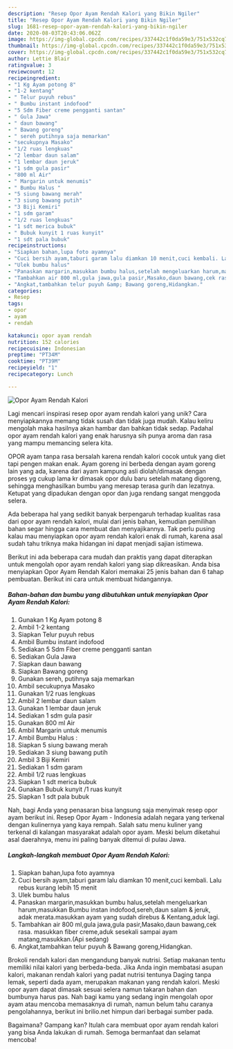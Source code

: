 ```yaml
---
description: "Resep Opor Ayam Rendah Kalori yang Bikin Ngiler"
title: "Resep Opor Ayam Rendah Kalori yang Bikin Ngiler"
slug: 1681-resep-opor-ayam-rendah-kalori-yang-bikin-ngiler
date: 2020-08-03T20:43:06.062Z
image: https://img-global.cpcdn.com/recipes/337442c1f0da59e3/751x532cq70/opor-ayam-rendah-kalori-foto-resep-utama.jpg
thumbnail: https://img-global.cpcdn.com/recipes/337442c1f0da59e3/751x532cq70/opor-ayam-rendah-kalori-foto-resep-utama.jpg
cover: https://img-global.cpcdn.com/recipes/337442c1f0da59e3/751x532cq70/opor-ayam-rendah-kalori-foto-resep-utama.jpg
author: Lettie Blair
ratingvalue: 3
reviewcount: 12
recipeingredient:
- "1 Kg Ayam potong 8"
- "1-2 kentang"
- " Telur puyuh rebus"
- " Bumbu instant indofood"
- "5 Sdm Fiber creme pengganti santan"
- " Gula Jawa"
- " daun bawang"
- " Bawang goreng"
- " sereh putihnya saja memarkan"
- "secukupnya Masako"
- "1/2 ruas lengkuas"
- "2 lembar daun salam"
- "1 lembar daun jeruk"
- "1 sdm gula pasir"
- "800 ml Air"
- " Margarin untuk menumis"
- " Bumbu Halus "
- "5 siung bawang merah"
- "3 siung bawang putih"
- "3 Biji Kemiri"
- "1 sdm garam"
- "1/2 ruas lengkuas"
- "1 sdt merica bubuk"
- " Bubuk kunyit 1 ruas kunyit"
- "1 sdt pala bubuk"
recipeinstructions:
- "Siapkan bahan,lupa foto ayamnya"
- "Cuci bersih ayam,taburi garam lalu diamkan 10 menit,cuci kembali. Lalu rebus kurang lebih 15 menit"
- "Ulek bumbu halus"
- "Panaskan margarin,masukkan bumbu halus,setelah mengeluarkan harum,masukkan Bumbu instan indofood,sereh,daun salam &amp; jeruk, adak merata.masukkan ayam yang sudah direbus &amp; Kentang,aduk lagi."
- "Tambahkan air 800 ml,gula jawa,gula pasir,Masako,daun bawang,cek rasa. masukkan fiber creme,aduk sesekali sampai ayam matang,masukkan.(Api sedang)"
- "Angkat,tambahkan telur puyuh &amp; Bawang goreng,Hidangkan."
categories:
- Resep
tags:
- opor
- ayam
- rendah

katakunci: opor ayam rendah 
nutrition: 152 calories
recipecuisine: Indonesian
preptime: "PT34M"
cooktime: "PT39M"
recipeyield: "1"
recipecategory: Lunch

---
```



![Opor Ayam Rendah Kalori](https://img-global.cpcdn.com/recipes/337442c1f0da59e3/751x532cq70/opor-ayam-rendah-kalori-foto-resep-utama.jpg)

Lagi mencari inspirasi resep opor ayam rendah kalori yang unik? Cara menyiapkannya memang tidak susah dan tidak juga mudah. Kalau keliru mengolah maka hasilnya akan hambar dan bahkan tidak sedap. Padahal opor ayam rendah kalori yang enak harusnya sih punya aroma dan rasa yang mampu memancing selera kita.

OPOR ayam tanpa rasa bersalah karena rendah kalori cocok untuk yang diet tapi pengen makan enak. Ayam goreng ini berbeda dengan ayam goreng lain yang ada, karena dari ayam kampung asli diolah/dimasak dengan proses yg cukup lama kr dimasak opor dulu baru setelah matang digoreng, sehingga menghasilkan bumbu yang meresap terasa gurih dan lezatnya. Ketupat yang dipadukan dengan opor dan juga rendang sangat menggoda selera.

Ada beberapa hal yang sedikit banyak berpengaruh terhadap kualitas rasa dari opor ayam rendah kalori, mulai dari jenis bahan, kemudian pemilihan bahan segar hingga cara membuat dan menyajikannya. Tak perlu pusing kalau mau menyiapkan opor ayam rendah kalori enak di rumah, karena asal sudah tahu triknya maka hidangan ini dapat menjadi sajian istimewa.


Berikut ini ada beberapa cara mudah dan praktis yang dapat diterapkan untuk mengolah opor ayam rendah kalori yang siap dikreasikan. Anda bisa menyiapkan Opor Ayam Rendah Kalori memakai 25 jenis bahan dan 6 tahap pembuatan. Berikut ini cara untuk membuat hidangannya.

<!--inarticleads1-->

##### Bahan-bahan dan bumbu yang dibutuhkan untuk menyiapkan Opor Ayam Rendah Kalori:

1. Gunakan 1 Kg Ayam potong 8
1. Ambil 1-2 kentang
1. Siapkan  Telur puyuh rebus
1. Ambil  Bumbu instant indofood
1. Sediakan 5 Sdm Fiber creme pengganti santan
1. Sediakan  Gula Jawa
1. Siapkan  daun bawang
1. Siapkan  Bawang goreng
1. Gunakan  sereh, putihnya saja memarkan
1. Ambil secukupnya Masako
1. Gunakan 1/2 ruas lengkuas
1. Ambil 2 lembar daun salam
1. Gunakan 1 lembar daun jeruk
1. Sediakan 1 sdm gula pasir
1. Gunakan 800 ml Air
1. Ambil  Margarin untuk menumis
1. Ambil  Bumbu Halus :
1. Siapkan 5 siung bawang merah
1. Sediakan 3 siung bawang putih
1. Ambil 3 Biji Kemiri
1. Sediakan 1 sdm garam
1. Ambil 1/2 ruas lengkuas
1. Siapkan 1 sdt merica bubuk
1. Gunakan  Bubuk kunyit /1 ruas kunyit
1. Siapkan 1 sdt pala bubuk


Nah, bagi Anda yang penasaran bisa langsung saja menyimak resep opor ayam berikut ini. Resep Opor Ayam - Indonesia adalah negara yang terkenal dengan kulinernya yang kaya rempah. Salah satu menu kuliner yang terkenal di kalangan masyarakat adalah opor ayam. Meski belum diketahui asal daerahnya, menu ini paling banyak ditemui di pulau Jawa. 

<!--inarticleads2-->

##### Langkah-langkah membuat Opor Ayam Rendah Kalori:

1. Siapkan bahan,lupa foto ayamnya
1. Cuci bersih ayam,taburi garam lalu diamkan 10 menit,cuci kembali. Lalu rebus kurang lebih 15 menit
1. Ulek bumbu halus
1. Panaskan margarin,masukkan bumbu halus,setelah mengeluarkan harum,masukkan Bumbu instan indofood,sereh,daun salam &amp; jeruk, adak merata.masukkan ayam yang sudah direbus &amp; Kentang,aduk lagi.
1. Tambahkan air 800 ml,gula jawa,gula pasir,Masako,daun bawang,cek rasa. masukkan fiber creme,aduk sesekali sampai ayam matang,masukkan.(Api sedang)
1. Angkat,tambahkan telur puyuh &amp; Bawang goreng,Hidangkan.


Brokoli rendah kalori dan mengandung banyak nutrisi. Setiap makanan tentu memiliki nilai kalori yang berbeda-beda. Jika Anda ingin membatasi asupan kalori, makanan rendah kalori yang padat nutrisi tentunya Daging tanpa lemak, seperti dada ayam, merupakan makanan yang rendah kalori. Meski opor ayam dapat dimasak sesuai selera namun takaran bahan dan bumbunya harus pas. Nah bagi kamu yang sedang ingin mengolah opor ayam atau mencoba memasaknya di rumah, namun belum tahu caranya pengolahannya, berikut ini brilio.net himpun dari berbagai sumber pada. 

Bagaimana? Gampang kan? Itulah cara membuat opor ayam rendah kalori yang bisa Anda lakukan di rumah. Semoga bermanfaat dan selamat mencoba!
